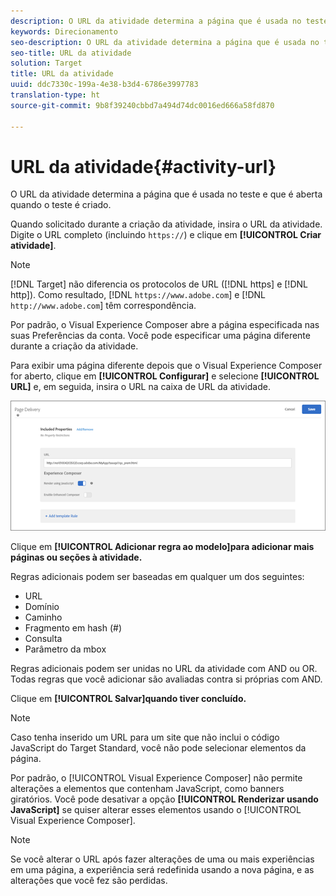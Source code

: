 ```yaml
---
description: O URL da atividade determina a página que é usada no teste e que é aberta quando o teste é criado.
keywords: Direcionamento
seo-description: O URL da atividade determina a página que é usada no teste e que é aberta quando o teste é criado.
seo-title: URL da atividade
solution: Target
title: URL da atividade
uuid: ddc7330c-199a-4e38-b3d4-6786e3997783
translation-type: ht
source-git-commit: 9b8f39240cbbd7a494d74dc0016ed666a58fd870

---
```



# URL da atividade{#activity-url}

O URL da atividade determina a página que é usada no teste e que é aberta quando o teste é criado.

Quando solicitado durante a criação da atividade, insira o URL da atividade. Digite o URL completo (incluindo `https://`) e clique em **[!UICONTROL Criar atividade]**.

>[!NOTE]
>
>[!DNL Target] não diferencia os protocolos de URL ([!DNL https] e [!DNL http]). Como resultado, [!DNL `https://www.adobe.com`] e [!DNL `http://www.adobe.com`] têm correspondência.

Por padrão, o Visual Experience Composer abre a página especificada nas suas Preferências da conta. Você pode especificar uma página diferente durante a criação da atividade.

Para exibir uma página diferente depois que o Visual Experience Composer for aberto, clique em **[!UICONTROL Configurar]** e selecione **[!UICONTROL URL]** e, em seguida, insira o URL na caixa de URL da atividade.

![](assets/url-config.png)

Clique em **[!UICONTROL Adicionar regra ao modelo]para adicionar mais páginas ou seções à atividade.**

Regras adicionais podem ser baseadas em qualquer um dos seguintes:

* URL
* Domínio
* Caminho
* Fragmento em hash (#)
* Consulta
* Parâmetro da mbox

Regras adicionais podem ser unidas no URL da atividade com AND ou OR. Todas regras que você adicionar são avaliadas contra si próprias com AND.

Clique em **[!UICONTROL Salvar]quando tiver concluído.**

>[!NOTE]
>
>Caso tenha inserido um URL para um site que não inclui o código JavaScript do Target Standard, você não pode selecionar elementos da página.

Por padrão, o [!UICONTROL Visual Experience Composer] não permite alterações a elementos que contenham JavaScript, como banners giratórios. Você pode desativar a opção **[!UICONTROL Renderizar usando JavaScript]** se quiser alterar esses elementos usando o [!UICONTROL Visual Experience Composer].

>[!NOTE]
>
>Se você alterar o URL após fazer alterações de uma ou mais experiências em uma página, a experiência será redefinida usando a nova página, e as alterações que você fez são perdidas.

